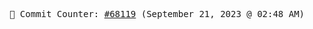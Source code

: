 <p align="center">
    <samp>
        📮 Commit Counter: <a href="https://github.com/Javascript-void0/Javascript-void0/commits/main">#68119</a> (September 21, 2023 @ 02:48 AM)
    </samp>
</p>